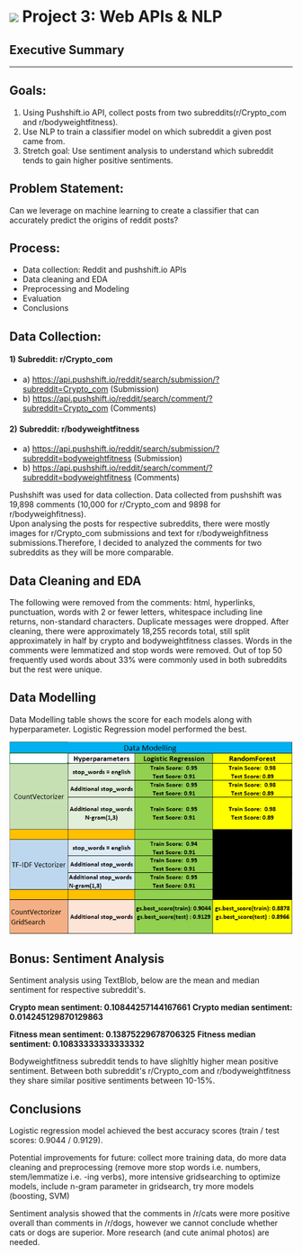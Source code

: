 # ![](https://ga-dash.s3.amazonaws.com/production/assets/logo-9f88ae6c9c3871690e33280fcf557f33.png) Project 3: Web APIs & NLP

## Executive Summary
---

## Goals:  

1. Using Pushshift.io API, collect posts from two subreddits(r/Crypto_com and r/bodyweightfitness).
2. Use NLP to train a classifier model on which subreddit a given post came from.
3. Stretch goal: Use sentiment analysis to understand which subreddit tends to gain higher positive sentiments.

## Problem Statement:

Can we leverage on machine learning to create a classifier that can accurately predict the origins of reddit posts?

## Process:  

- Data collection: Reddit and pushshift.io APIs
- Data cleaning and EDA
- Preprocessing and Modeling
- Evaluation
- Conclusions

## Data Collection:  

#### 1) Subreddit: r/Crypto_com
- a) https://api.pushshift.io/reddit/search/submission/?subreddit=Crypto_com (Submission)
- b) https://api.pushshift.io/reddit/search/comment/?subreddit=Crypto_com (Comments)

#### 2) Subreddit: r/bodyweightfitness
- a) https://api.pushshift.io/reddit/search/submission/?subreddit=bodyweightfitness (Submission)
- b) https://api.pushshift.io/reddit/search/comment/?subreddit=bodyweightfitness (Comments)

Pushshift was used for data collection. Data collected from pushshift was 19,898 comments (10,000 for r/Crypto_com and 9898 for r/bodyweighfitness).
<br>Upon analysing the posts for respective subreddits, there were mostly images for r/Crypto_com submissions and text for r/bodyweighfitness submissions.Therefore, I decided to analyzed the comments for two subreddits as they will be more comparable.

## Data Cleaning and EDA

The following were removed from the comments: html, hyperlinks, punctuation, words with 2 or fewer letters, whitespace including line returns, non-standard characters. Duplicate messages were dropped. After cleaning, there were approximately 18,255 records total, still split approximately in half by crypto and bodyweightfitness classes. Words in the comments were lemmatized and stop words were removed. Out of top 50 frequently used words about 33% were commonly used in both subreddits but the rest were unique.


## Data Modelling

Data Modelling table shows the score for each models along with hyperparameter. Logistic Regression model performed the best.

<p align="center">
  <img src="https://github.com/mubin20/my_projects/blob/master/project_3/images/Data_Modelling.PNG" />
</p>

## Bonus: Sentiment Analysis

Sentiment analysis using TextBlob, below are the mean and median sentiment for respective subreddit's.

**Crypto mean sentiment: 0.10844257144167661**
**Crypto median sentiment: 0.014245129870129863**

**Fitness mean sentiment: 0.13875229678706325**
**Fitness median sentiment: 0.10833333333333332**

Bodyweightfitness subreddit tends to have slighltly higher mean positive sentiment.
Between both subreddit's r/Crypto_com and r/bodyweightfitness they share similar positive sentiments between 10-15%.

## Conclusions

Logistic regression model achieved the best accuracy scores (train / test scores: 0.9044 / 0.9129).

Potential improvements for future: collect more training data, do more data cleaning and preprocessing (remove more stop words i.e. numbers, stem/lemmatize i.e. -ing verbs), more intensive gridsearching to optimize models, include n-gram parameter in gridsearch, try more models (boosting, SVM)

Sentiment analysis showed that the comments in /r/cats were more positive overall than comments in /r/dogs, however we cannot conclude whether cats or dogs are superior. More research (and cute animal photos) are needed.